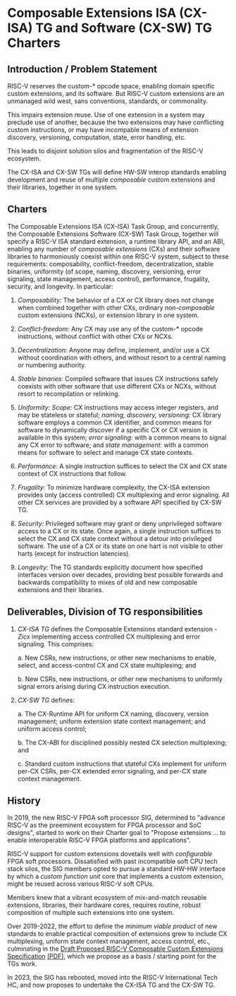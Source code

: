 # Composable Extensions ISA (CX-ISA) TG and Software (CX-SW) TG Charters

## Introduction / Problem Statement

RISC-V reserves the custom-\* opcode space, enabling domain specific
custom extensions, and its software. But RISC-V custom extensions are
an unmanaged wild west, sans conventions, standards, or commonality.

This impairs extension reuse. Use of one extension in a system may
preclude use of another, because the two extensions may have conflicting
custom instructions, or may have incompable means of extension discovery,
versioning, computation, state, error handling, etc.

This leads to disjoint solution silos and fragmentation of the RISC-V
ecosystem.

The CX-ISA and CX-SW TGs will define HW-SW interop standards enabling
development and reuse of multiple *composable* custom extensions and
their libraries, together in one system.

## Charters

The Composable Extensions ISA (CX-ISA) Task Group, and concurrently,
the Composable Extensions Software (CX-SW) Task Group, together will
specify a RISC-V ISA standard extension, a runtime library API, and an
ABI, enabling any number of *composable extensions* (CXs) and their
software libraries to harmoniously coexist within one RISC-V system,
subject to these requirements:
composability,
conflict-freedom,
decentralization,
stable binaries,
uniformity (of scope, naming, discovery, versioning, error signaling, state management, access control),
performance,
frugality,
security, and
longevity.
In particular:

1. *Composability:* The behavior of a CX or CX library does not change
when combined together with other CXs, ordinary *non-composable* custom
extensions (NCXs), or extension library in one system.

2. *Conflict-freedom:* Any CX may use any of the custom-\* opcode
instructions, without conflict with other CXs or NCXs.

3. *Decentralization:* Anyone may define, implement, and/or use a CX
without coordination with others, and without resort to a central naming
or numbering authority.

4. *Stable binaries:* Compiled software that issues CX instructions
safely coexists with other software that use different CXs or NCXs,
without resort to recompilation or relinking.

5. *Uniformity:*
*Scope:* CX instructions may access integer registers, and may be stateless or stateful;
*naming, discovery, versioning:* CX library software employs a common CX identifier,
and common means for software to dynamically discover if a specific CX or
CX version is available in this system;
*error signaling:* with a common means to signal any CX error to software; and
*state management:* with a common means for software to select and manage CX state contexts.

6. *Performance:* A single instruction suffices to select the CX and
CX state context of CX instructions that follow.

7. *Frugality:* To minimize hardware complexity, 
the CX-ISA extension provides only (access controlled) CX multiplexing and error signaling.
All other CX services are provided by a software API specified by CX-SW TG.

8. *Security:* Privileged software may grant or deny unprivileged
software access to a CX or its state. Once again, a single instruction
suffices to select the CX and CX state context without a detour
into privileged software. The use of a CX or its state on one
hart is not visible to other harts (except for instruction latencies).

9. *Longevity:* The TG standards explicitly document how specified
interfaces version over decades, providing best possible forwards and
backwards compatibility to mixes of old and new composable extensions
and their libraries.

## Deliverables, Division of TG responsibilities

1. *CX-ISA TG* defines the Composable Extensions standard extension *-Zicx* implementing access controlled CX multiplexing and error signaling. This comprises:

	a. New CSRs, new instructions, or other new mechanisms to enable, select, and access-control CX and CX state multiplexing; and

	b. New CSRs, new instructions, or other new mechanisms to uniformly signal errors arising during CX instruction execution.

2. *CX-SW TG* defines:

	a. The CX-Runtime API for uniform CX naming, discovery, version management; uniform extension state context management; and uniform access control;

	b. The CX-ABI for disciplined possibly nested CX selection multiplexing; and

	c. Standard custom instructions that stateful CXs implement for uniform per-CX CSRs, per-CX extended error signaling, and per-CX state context management.

## History

In 2019, the new RISC-V FPGA soft processor SIG, determined to "advance
RISC-V as the preeminent ecosystem for FPGA processor and SoC designs",
started to work on their Charter goal to "Propose extensions ... to
enable interoperable RISC-V FPGA platforms and applications".

RISC-V support for custom extensions dovetails well with *configurable*
FPGA soft processors. Dissatisfied with past incompatible soft CPU tech
stack silos, the SIG members opted to pursue a standard HW-HW interface
by which a *custom function unit* core that implements a custom extension,
might be reused across various RISC-V soft CPUs.

Members knew that a vibrant ecosystem of mix-and-match reusable
extensions, libraries, their hardware cores, requires routine,
robust composition of multiple such extensions into one system.

Over 2019-2022, the effort to define the *minimum viable product* of new
standards to enable practical composition of extensions grew to include
CX multiplexing, uniform state context management, access control, etc.,
culminating in the
[Draft Proposed RISC-V Composable Custom Extensions Specification](spec/spec.pdf)
[(PDF)](https://raw.githubusercontent.com/grayresearch/CX/main/spec/spec.pdf),
which we propose as a basis / starting point for the TGs work.

In 2023, the SIG has rebooted, moved into the RISC-V International Tech HC,
and now proposes to undertake the CX-ISA TG and the CX-SW TG.
